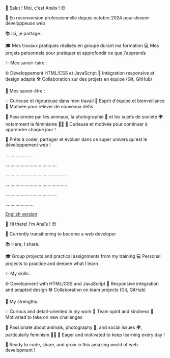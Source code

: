 👋 Salut ! Moi, c'est Anaïs ! 😊


💼 En reconversion professionnelle depuis octobre 2024 pour devenir développeuse web



📚 Ici, je partage :

🎓 Mes travaux pratiques réalisés en groupe durant ma formation
💻 Mes projets personnels pour pratiquer et approfondir ce que j'apprends



✨ Mes savoir-faire :

🌐 Développement HTML/CSS et JavaScript
🔧 Intégration responsive et design adapté
🛠️ Collaboration sur des projets en équipe (Git, GitHub)



🌟 Mes savoir-être :

💡 Curieuse et rigoureuse dans mon travail
🤝 Esprit d'équipe et bienveillance
🚀 Motivée pour relever de nouveaux défis



🐾 Passionnée par les animaux, la photographie 📸 et les sujets de société 🌍 notamment le féminisme 💜🌈
🌱 Curieuse et motivée pour continuer à apprendre chaque jour !



🚀 Prête à coder, partager et évoluer dans ce super univers qu'est le développement web !



<p>                                                                                               </p>
<p>                                     ......................                          </p>
<p>                             ........................................                          </p>
<p>                        ................................................                          </p>
<p>                        ................................................                          </p>
<p>                             ........................................                          </p>
<p>                                     ......................                          </p>
<p>                                                                                               </p>




<ins>English version</ins>

👋 Hi there! I'm Anaïs ! 😊

💼 Currently transitioning to become a web developer


📚 Here, I share:

🎓 Group projects and practical assignments from my training
💻 Personal projects to practice and deepen what I learn



✨ My skills:

🌐 Development with HTML/CSS and JavaScript
🔧 Responsive integration and adapted design
🛠️ Collaboration on team projects (Git, GitHub)



🌟 My strengths:

💡 Curious and detail-oriented in my work
🤝 Team spirit and kindness
🚀 Motivated to take on new challenges



🐾 Passionate about animals, photography 📸, and social issues 🌍, particularly feminism 💜🌈
🌱 Eager and motivated to keep learning every day !



🚀 Ready to code, share, and grow in this amazing world of web development !
